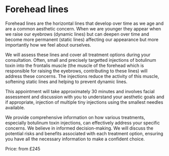 #  Forehead lines





Forehead lines are the horizontal lines that develop over time as we age and are a common aesthetic concern. When we are younger they appear when we raise our eyebrows (dynamic lines) but can deepen over time and become more permanent (static lines) affecting our appearance but more importantly how we feel about ourselves. 





We will assess these lines and cover all treatment options during your consultation. Often, small and precisely targetted injections of botulinum toxin into the frontalis muscle (the muscle of the forehead which is responsible for raising the eyebrows, contributing to these lines) will address these concerns. The injections reduce the activity of this muscle, softening static lines and helping to prevent dynamic lines. 





This appointment will take approximately 30 minutes and involves facial assessment and discussion with you to understand your aesthetic goals and if appropriate, injection of multiple tiny injections using the smallest needles available. 





We provide comprehensive information on how various treatments, especially botulinum toxin injections, can effectively address your specific concerns. We believe in informed decision-making. We will discuss the potential risks and benefits associated with each treatment option, ensuring you have all the necessary information to make a confident choice.





Price: from £245

